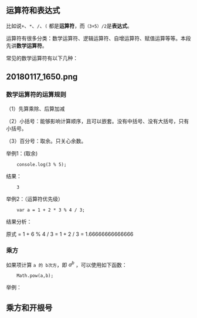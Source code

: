 




## 运算符和表达式

比如说`+`、`*`、`/`、`(` 都是**运算符**，而`（3+5）/2`是**表达式**。

运算符有很多分类：数学运算符、逻辑运算符、自增运算符、赋值运算等等。本段先讲**数学运算符**。

常见的数学运算符有以下几种：

## 20180117_1650.png

### 数学运算符的运算规则

（1）先算乘除、后算加减

（2）小括号：能够影响计算顺序，且可以嵌套。没有中括号、没有大括号，只有小括号。

（3）百分号：取余。只关心余数。

举例1：(取余)

```
	console.log(3 % 5);
```

结果：

```
	3
```


举例2：（运算符优先级）

```
	var a = 1 + 2 * 3 % 4 / 3;
```

结果分析：

原式 =  1 + 6 % 4 / 3 = 1 + 2 / 3 = 1.66666666666666




### 乘方

如果项计算 `a 的 b次方`，即 $a^b$ ，可以使用如下函数：

```
	Math.pow(a,b);
```


举例：





## 乘方和开根号













